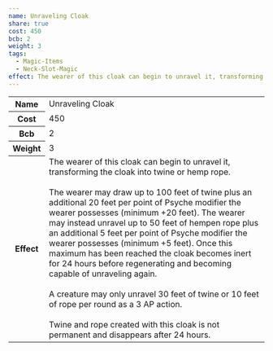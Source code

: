 ```yaml
---
name: Unraveling Cloak
share: true
cost: 450
bcb: 2
weight: 3
tags:
  - Magic-Items
  - Neck-Slot-Magic
effect: The wearer of this cloak can begin to unravel it, transforming the cloak into twine or hemp rope.<br><br>The wearer may draw up to 100 feet of twine plus an additional 20 feet per point of Psyche modifier the wearer possesses (minimum +20 feet). The wearer may instead unravel up to 50 feet of hempen rope plus an additional 5 feet per point of Psyche modifier the wearer possesses (minimum +5 feet). Once this maximum has been reached the cloak becomes inert for 24 hours before regenerating and becoming capable of unraveling again.<br><br>A creature may only unravel 30 feet of twine or 10 feet of rope per round as a 3 AP action.<br><br>Twine and rope created with this cloak is not permanent and disappears after 24 hours.
---
```

<p><span dir="ltr" style="overflow-x: auto;"><table><tbody><tr><th dir="ltr">Name</th><td dir="ltr">Unraveling Cloak</td></tr><tr><th dir="ltr">Cost</th><td dir="auto">450</td></tr><tr><th dir="ltr">Bcb</th><td dir="auto">2</td></tr><tr><th dir="ltr">Weight</th><td dir="auto">3</td></tr><tr><th dir="ltr">Effect</th><td dir="ltr">The wearer of this cloak can begin to unravel it, transforming the cloak into twine or hemp rope.<br><br>The wearer may draw up to 100 feet of twine plus an additional 20 feet per point of Psyche modifier the wearer possesses (minimum +20 feet). The wearer may instead unravel up to 50 feet of hempen rope plus an additional 5 feet per point of Psyche modifier the wearer possesses (minimum +5 feet). Once this maximum has been reached the cloak becomes inert for 24 hours before regenerating and becoming capable of unraveling again.<br><br>A creature may only unravel 30 feet of twine or 10 feet of rope per round as a 3 AP action.<br><br>Twine and rope created with this cloak is not permanent and disappears after 24 hours.</td></tr></tbody></table></span></p>